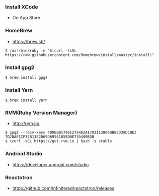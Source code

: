 ### Install XCode
- On App Store

### HomeBrew
- https://brew.sh/
```
$ /usr/bin/ruby -e "$(curl -fsSL https://raw.githubusercontent.com/Homebrew/install/master/install)"
```

### Install gpg2
```
$ brew install gpg2
```
### Install Yarn
```
$ brew install yarn
```
### RVM(Ruby Version Manager)
- http://rvm.io/
```
$ gpg2 --recv-keys 409B6B1796C275462A1703113804BB82D39DC0E3 7D2BAF1CF37B13E2069D6956105BD0E739499BDB
$ \curl -sSL https://get.rvm.io | bash -s stable
```

### Android Studio
- https://developer.android.com/studio

### Reactotron
- https://github.com/infinitered/reactotron/releases

